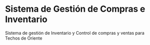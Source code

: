 # Sistema de Gestión de Compras e Inventario
Sistema de gestión de Inventario y Control de compras y ventas para Techos de Oriente
